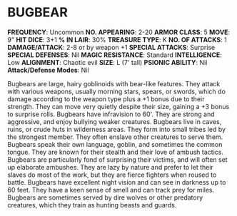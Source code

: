 # BUGBEAR

**FREQUENCY**: Uncommon
**NO. APPEARING**: 2-20
**ARMOR CLASS**: 5
**MOVE**: 9"
**HIT DICE**: 3+1
**% IN LAIR**: 30%
**TREASURE TYPE**: K
**NO. OF ATTACKS**: 1
**DAMAGE/ATTACK**: 2-8 or by weapon +1
**SPECIAL ATTACKS**: Surprise
**SPECIAL DEFENSES**: Nil
**MAGIC RESISTANCE**: Standard
**INTELLIGENCE**: Low
**ALIGNMENT**: Chaotic evil
**SIZE**: L (7' tall)
**PSIONIC ABILITY**: Nil
**Attack/Defense Modes**: Nil

Bugbears are large, hairy goblinoids with bear-like features. They attack with various weapons, usually morning stars, spears, or swords, which do damage according to the weapon type plus a +1 bonus due to their strength. They can move very quietly despite their size, gaining a +3 bonus to surprise rolls. Bugbears have infravision to 60'. They are strong and aggressive, and enjoy bullying weaker creatures. Bugbears live in caves, ruins, or crude huts in wilderness areas. They form into small tribes led by the strongest member. They often enslave other creatures to serve them. Bugbears speak their own language, goblin, and sometimes the common tongue. They are known for their stealth and their love of ambush tactics. Bugbears are particularly fond of surprising their victims, and will often set up elaborate ambushes. They are lazy by nature and prefer to let their slaves do most of the work, but they are fierce fighters when roused to battle. Bugbears have excellent night vision and can see in darkness up to 60 feet. They have a keen sense of smell and can track prey for miles. Bugbears are sometimes served by dire wolves or other predatory creatures, which they train as hunting beasts and guards.
